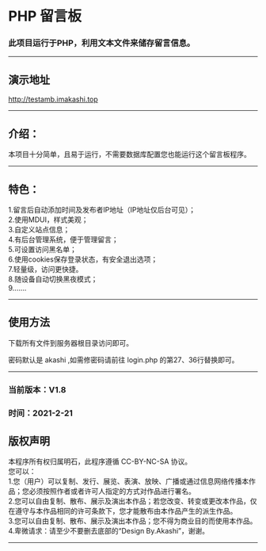 # PHP 留言板
### 此项目运行于PHP，利用文本文件来储存留言信息。
***
## 演示地址

http://testamb.imakashi.top


***

## 介绍：
本项目十分简单，且易于运行，不需要数据库配置您也能运行这个留言板程序。
***
## 特色：
1.留言后自动添加时间及发布者IP地址（IP地址仅后台可见）；<br>
2.使用MDUI，样式美观；<br>
3.自定义站点信息；<br>
4.有后台管理系统，便于管理留言；<br>
5.可设置访问黑名单；<br>
6.使用cookies保存登录状态，有安全退出选项；<br>
7.轻量级，访问更快捷。<br>
8.随设备自动切换黑夜模式；<br>
9.......
***
## 使用方法
下载所有文件到服务器根目录访问即可。

密码默认是 akashi ,如需修密码请前往 login.php 的第27、36行替换即可。

***
### 当前版本：V1.8
### 时间：2021-2-21

## 版权声明
本程序所有权归属明石，此程序遵循 CC-BY-NC-SA 协议。<br>
您可以：<br>
1.您（用户）可以复制、发行、展览、表演、放映、广播或通过信息网络传播本作品；您必须按照作者或者许可人指定的方式对作品进行署名。<br>
2.您可以自由复制、散布、展示及演出本作品；若您改变、转变或更改本作品，仅在遵守与本作品相同的许可条款下，您才能散布由本作品产生的派生作品。<br>
3.您可以自由复制、散布、展示及演出本作品；您不得为商业目的而使用本作品。<br>
4.卑微请求：请至少不要删去底部的“Design By.Akashi”，谢谢。<br>
***
